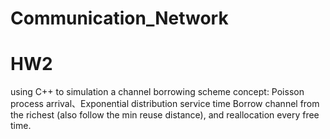 # Communication_Network
# HW2 
using C++ to simulation a channel borrowing scheme 
concept: 
Poisson process arrival、Exponential distribution service time 
Borrow channel from the richest (also follow the min reuse distance), and reallocation every free time. 

